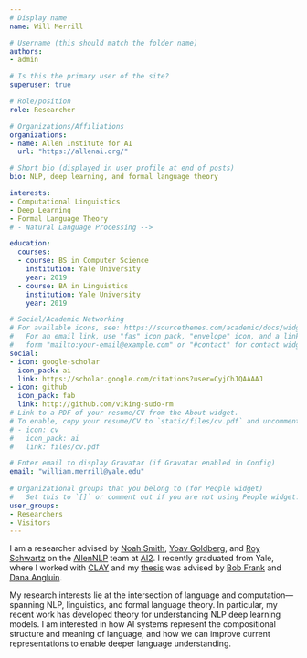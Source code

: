 ```yaml
---
# Display name
name: Will Merrill

# Username (this should match the folder name)
authors:
- admin

# Is this the primary user of the site?
superuser: true

# Role/position
role: Researcher

# Organizations/Affiliations
organizations:
- name: Allen Institute for AI
  url: "https://allenai.org/"

# Short bio (displayed in user profile at end of posts)
bio: NLP, deep learning, and formal language theory

interests:
- Computational Linguistics
- Deep Learning
- Formal Language Theory
# - Natural Language Processing -->

education:
  courses:
  - course: BS in Computer Science
    institution: Yale University
    year: 2019
  - course: BA in Linguistics
    institution: Yale University
    year: 2019

# Social/Academic Networking
# For available icons, see: https://sourcethemes.com/academic/docs/widgets/#icons
#   For an email link, use "fas" icon pack, "envelope" icon, and a link in the
#   form "mailto:your-email@example.com" or "#contact" for contact widget.
social:
- icon: google-scholar
  icon_pack: ai
  link: https://scholar.google.com/citations?user=CyjChJQAAAAJ
- icon: github
  icon_pack: fab
  link: http://github.com/viking-sudo-rm
# Link to a PDF of your resume/CV from the About widget.
# To enable, copy your resume/CV to `static/files/cv.pdf` and uncomment the lines below.  
# - icon: cv
#   icon_pack: ai
#   link: files/cv.pdf

# Enter email to display Gravatar (if Gravatar enabled in Config)
email: "william.merrill@yale.edu"
  
# Organizational groups that you belong to (for People widget)
#   Set this to `[]` or comment out if you are not using People widget.  
user_groups:
- Researchers
- Visitors
---
```


<p>I am a researcher advised by <a href="https://homes.cs.washington.edu/~nasmith/">Noah Smith</a>, <a href="https://www.cs.bgu.ac.il/~yoavg/uni/">Yoav Goldberg</a>, and <a href="https://roys174.github.io//">Roy Schwartz</a> on the <a href="https://allennlp.org/">AllenNLP</a> team at <a href="https://allenai.org/">AI2</a>. I recently graduated from Yale, where I worked with <a href="http://clay.yale.edu/">CLAY</a> and my <a href="/publication/sequential-neural-networks-as-automata/">thesis</a> was advised by <a href="https://bobfrank1.github.io/">Bob Frank</a> and <a href="https://cpsc.yale.edu/people/dana-angluin">Dana Angluin</a>.</p>

<p>My research interests lie at the intersection of language and computation—spanning NLP, linguistics, and formal language theory. In particular, my recent work has developed theory for understanding NLP deep learning models. I am interested in how AI systems represent the compositional structure and meaning of language, and how we can improve current representations to enable deeper language understanding.</p>
